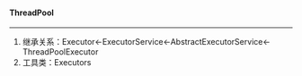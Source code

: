 #### ThreadPool

---
1. 继承关系：Executor<-ExecutorService<-AbstractExecutorService<-ThreadPoolExecutor
2. 工具类：Executors